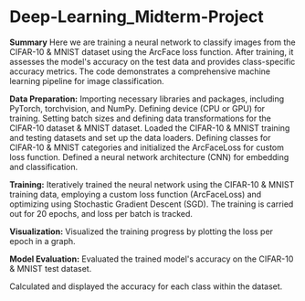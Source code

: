 # Deep-Learning_Midterm-Project
**Summary**
Here we are training a neural network to classify images from the CIFAR-10 & MNIST dataset using the ArcFace loss function. After training, it assesses the model's accuracy 
on the test data and provides class-specific accuracy metrics. The code demonstrates a comprehensive machine learning pipeline for image classification.

**Data Preparation:**
Importing necessary libraries and packages, including PyTorch, torchvision, and NumPy.
Defining device (CPU or GPU) for training.
Setting batch sizes and defining data transformations for the CIFAR-10 dataset & MNIST dataset.
Loaded the CIFAR-10 & MNIST training and testing datasets and set up the data loaders.
Defining classes for CIFAR-10 & MNIST categories and initialized the ArcFaceLoss for custom loss function.
Defined a neural network architecture (CNN) for embedding and classification.

**Training:**
Iteratively trained the neural network using the CIFAR-10 & MNIST training data, employing a custom loss function (ArcFaceLoss) and optimizing using Stochastic Gradient Descent (SGD). The training is carried out for 20 epochs, and loss per batch is tracked.

**Visualization:**
Visualized the training progress by plotting the loss per epoch in a graph.

**Model Evaluation:**
Evaluated the trained model's accuracy on the CIFAR-10  & MNIST test dataset.

Calculated and displayed the accuracy for each class within the dataset.
